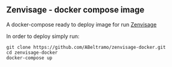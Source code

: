Zenvisage - docker compose image
------------------------

A docker-compose ready to deploy image for run [Zenvisage](https://github.com/zenvisage/zenvisage)

In order to deploy simply run:

```
git clone https://github.com/ABeltramo/zenvisage-docker.git
cd zenvisage-docker
docker-compose up
```